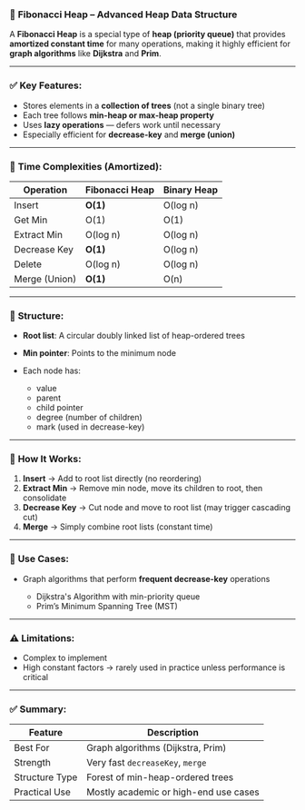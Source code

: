 ### 📘 **Fibonacci Heap – Advanced Heap Data Structure**

A **Fibonacci Heap** is a special type of **heap (priority queue)** that provides **amortized constant time** for many operations, making it highly efficient for **graph algorithms** like **Dijkstra** and **Prim**.

---

### ✅ **Key Features:**

* Stores elements in a **collection of trees** (not a single binary tree)
* Each tree follows **min-heap or max-heap property**
* Uses **lazy operations** — defers work until necessary
* Especially efficient for **decrease-key** and **merge (union)**

---

### 🧠 **Time Complexities (Amortized):**

| Operation     | Fibonacci Heap | Binary Heap |
| ------------- | -------------- | ----------- |
| Insert        | **O(1)**       | O(log n)    |
| Get Min       | O(1)           | O(1)        |
| Extract Min   | O(log n)       | O(log n)    |
| Decrease Key  | **O(1)**       | O(log n)    |
| Delete        | O(log n)       | O(log n)    |
| Merge (Union) | **O(1)**       | O(n)        |

---

### 🧱 **Structure:**

* **Root list**: A circular doubly linked list of heap-ordered trees
* **Min pointer**: Points to the minimum node
* Each node has:

  * value
  * parent
  * child pointer
  * degree (number of children)
  * mark (used in decrease-key)

---

### 🔄 **How It Works:**

1. **Insert** → Add to root list directly (no reordering)
2. **Extract Min** → Remove min node, move its children to root, then consolidate
3. **Decrease Key** → Cut node and move to root list (may trigger cascading cut)
4. **Merge** → Simply combine root lists (constant time)

---

### 📌 **Use Cases:**

* Graph algorithms that perform **frequent decrease-key** operations

  * Dijkstra's Algorithm with min-priority queue
  * Prim’s Minimum Spanning Tree (MST)

---

### ⚠️ **Limitations:**

* Complex to implement
* High constant factors → rarely used in practice unless performance is critical

---

### ✅ Summary:

| Feature        | Description                           |
| -------------- | ------------------------------------- |
| Best For       | Graph algorithms (Dijkstra, Prim)     |
| Strength       | Very fast `decreaseKey`, `merge`      |
| Structure Type | Forest of min-heap-ordered trees      |
| Practical Use  | Mostly academic or high-end use cases |

